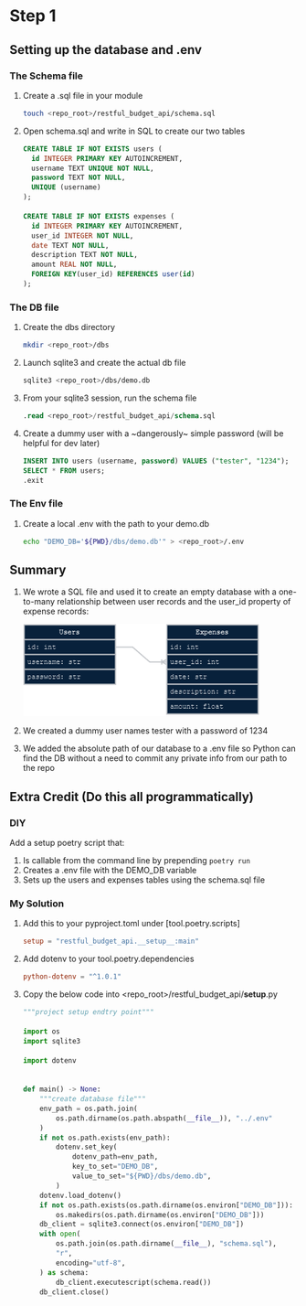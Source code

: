 # Step 1

## Setting up the database and .env

### The Schema file

1. Create a .sql file in your module

    ```bash
    touch <repo_root>/restful_budget_api/schema.sql
    ```

2. Open schema.sql and write in SQL to create our two tables

    ```sql
    CREATE TABLE IF NOT EXISTS users (
      id INTEGER PRIMARY KEY AUTOINCREMENT,
      username TEXT UNIQUE NOT NULL,
      password TEXT NOT NULL,
      UNIQUE (username)
    );

    CREATE TABLE IF NOT EXISTS expenses (
      id INTEGER PRIMARY KEY AUTOINCREMENT,
      user_id INTEGER NOT NULL,
      date TEXT NOT NULL,
      description TEXT NOT NULL,
      amount REAL NOT NULL,
      FOREIGN KEY(user_id) REFERENCES user(id)
    );
    ```

### The DB file

1. Create the dbs directory

    ```bash
    mkdir <repo_root>/dbs
    ```

2. Launch sqlite3 and create the actual db file

    ```bash
    sqlite3 <repo_root>/dbs/demo.db
    ```

3. From your sqlite3 session, run the schema file

    ```sql
    .read <repo_root>/restful_budget_api/schema.sql
    ```

4. Create a dummy user with a ~dangerously~ simple password (will be helpful for dev later)

    ```sql
    INSERT INTO users (username, password) VALUES ("tester", "1234");
    SELECT * FROM users;
    .exit
    ```

### The Env file

1. Create a local .env with the path to your demo.db

    ```bash
    echo "DEMO_DB='${PWD}/dbs/demo.db'" > <repo_root>/.env
    ```

## Summary

1. We wrote a SQL file and used it to create an empty database with a one-to-many relationship between user records and the user_id property of expense records:

    ![image](../assets/db_schema.drawio.png)

2. We created a dummy user names tester with a password of 1234

3. We added the absolute path of our database to a .env file so Python can find the DB without a need to commit any private info from our path to the repo


## Extra Credit (Do this all programmatically)

### DIY 

Add a setup poetry script that:

1. Is callable from the command line by prepending `poetry run`
2. Creates a .env file with the DEMO_DB variable
3. Sets up the users and expenses tables using the schema.sql file

### My Solution

1. Add this to your pyproject.toml under [tool.poetry.scripts]

    ```toml
    setup = "restful_budget_api.__setup__:main"
    ```

2. Add dotenv to your tool.poetry.dependencies

    ```toml
    python-dotenv = "^1.0.1"
    ```

3. Copy the below code into <repo_root>/restful_budget_api/__setup__.py

    ```python
    """project setup endtry point"""

    import os
    import sqlite3

    import dotenv


    def main() -> None:
        """create database file"""
        env_path = os.path.join(
            os.path.dirname(os.path.abspath(__file__)), "../.env"
        )
        if not os.path.exists(env_path):
            dotenv.set_key(
                dotenv_path=env_path,
                key_to_set="DEMO_DB",
                value_to_set="${PWD}/dbs/demo.db",
            )
        dotenv.load_dotenv()
        if not os.path.exists(os.path.dirname(os.environ["DEMO_DB"])):
            os.makedirs(os.path.dirname(os.environ["DEMO_DB"]))
        db_client = sqlite3.connect(os.environ["DEMO_DB"])
        with open(
            os.path.join(os.path.dirname(__file__), "schema.sql"),
            "r",
            encoding="utf-8",
        ) as schema:
            db_client.executescript(schema.read())
        db_client.close()
    ```